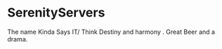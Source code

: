 SerenityServers
===============

The name Kinda Says IT/ Think Destiny and harmony . Great Beer and a drama. 
